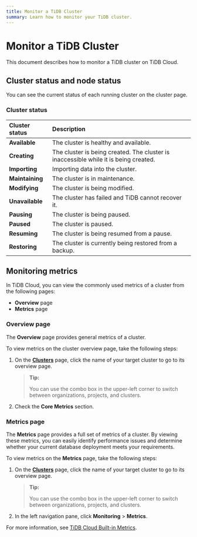```yaml
---
title: Monitor a TiDB Cluster
summary: Learn how to monitor your TiDB cluster.
---
```


# Monitor a TiDB Cluster

This document describes how to monitor a TiDB cluster on TiDB Cloud.

## Cluster status and node status

You can see the current status of each running cluster on the cluster page.

### Cluster status

| Cluster status | Description |
|:--|:--|
| **Available** | The cluster is healthy and available. |
| **Creating** | The cluster is being created. The cluster is inaccessible while it is being created. |
| **Importing** | Importing data into the cluster. |
| **Maintaining** | The cluster is in maintenance. |
| **Modifying** | The cluster is being modified. |
| **Unavailable** | The cluster has failed and TiDB cannot recover it. |
| **Pausing** | The cluster is being paused. |
| **Paused** | The cluster is paused. |
| **Resuming** | The cluster is being resumed from a pause. |
| **Restoring** | The cluster is currently being restored from a backup. |

## Monitoring metrics

In TiDB Cloud, you can view the commonly used metrics of a cluster from the following pages:

- **Overview** page
- **Metrics** page

### Overview page

The **Overview** page provides general metrics of a cluster.

To view metrics on the cluster overview page, take the following steps:

1. On the [**Clusters**](https://{{{.console-url}}}/project/clusters) page, click the name of your target cluster to go to its overview page.

    > **Tip:**
    >
    > You can use the combo box in the upper-left corner to switch between organizations, projects, and clusters.

2. Check the **Core Metrics** section.

### Metrics page

The **Metrics** page provides a full set of metrics of a cluster. By viewing these metrics, you can easily identify performance issues and determine whether your current database deployment meets your requirements.

To view metrics on the **Metrics** page, take the following steps:

1. On the [**Clusters**](https://{{{.console-url}}}/project/clusters) page, click the name of your target cluster to go to its overview page.

    > **Tip:**
    >
    > You can use the combo box in the upper-left corner to switch between organizations, projects, and clusters.

2. In the left navigation pane, click **Monitoring** > **Metrics**.

For more information, see [TiDB Cloud Built-in Metrics](/tidb-cloud/built-in-monitoring.md).
